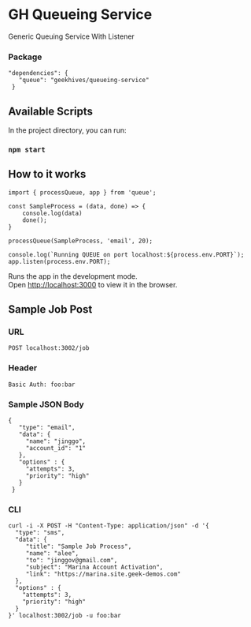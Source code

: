 # GH Queueing Service
Generic Queuing Service With Listener

### Package

 ```
 "dependencies": {
    "queue": "geekhives/queueing-service"
  }
  ```

## Available Scripts

In the project directory, you can run:

### `npm start`

## How to it works
```
import { processQueue, app } from 'queue';

const SampleProcess = (data, done) => {
    console.log(data)
    done();
}

processQueue(SampleProcess, 'email', 20);

console.log(`Running QUEUE on port localhost:${process.env.PORT}`);
app.listen(process.env.PORT);
```

Runs the app in the development mode.<br>
Open [http://localhost:3000](http://localhost:3000) to view it in the browser.

## Sample Job Post

### URL
```
POST localhost:3002/job
```

### Header
```
Basic Auth: foo:bar
```

### Sample JSON Body
```
{
   "type": "email",
   "data": {
     "name": "jinggo",
     "account_id": "1"
   },
   "options" : {
     "attempts": 3,
     "priority": "high"
   }
 }
 ```

 ### CLI
 ```
 curl -i -X POST -H "Content-Type: application/json" -d '{
   "type": "sms",
   "data": {
      "title": "Sample Job Process",
      "name": "alee",
      "to": "jinggov@gmail.com",
      "subject": "Marina Account Activation",
      "link": "https://marina.site.geek-demos.com"
   },
   "options" : {
     "attempts": 3,
     "priority": "high"
   }
 }' localhost:3002/job -u foo:bar
 ```
